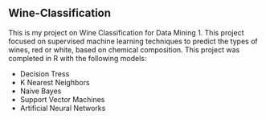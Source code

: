 ## Wine-Classification
This is my project on Wine Classification for Data Mining 1. This project focused on supervised machine learning techniques to predict the types of wines, red or white, based on chemical composition. This project was completed in R with the following models:
- Decision Tress
- K Nearest Neighbors
- Naive Bayes
- Support Vector Machines
- Artificial Neural Networks

